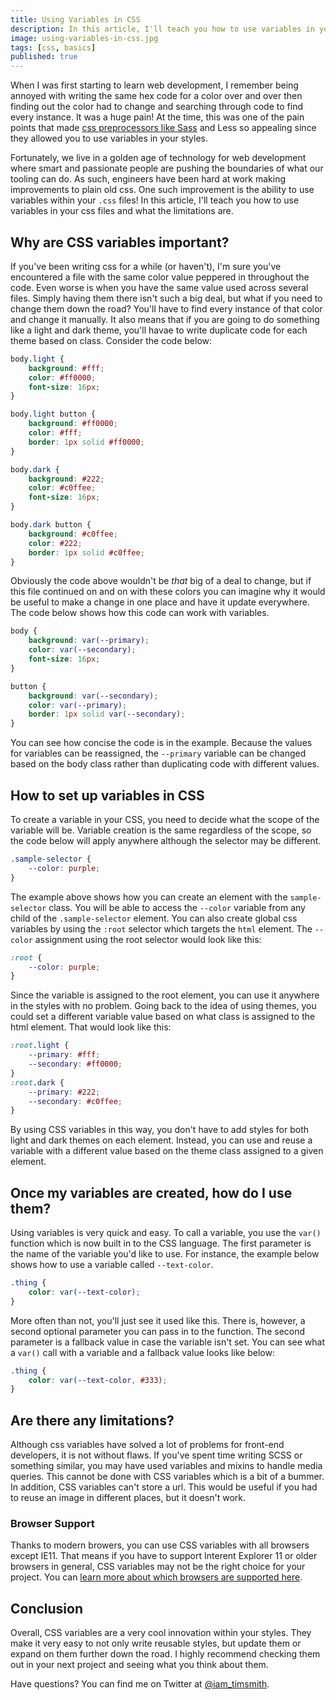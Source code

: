 ```yaml
---
title: Using Variables in CSS
description: In this article, I'll teach you how to use variables in your css files and what the limitations are.
image: using-variables-in-css.jpg
tags: [css, basics]
published: true
---
```


When I was first starting to learn web development, I remember being annoyed with writing the same hex code for a color over and over then finding out the color had to change and searching through code to find every instance. It was a huge pain! At the time, this was one of the pain points that made [css preprocessors like Sass](/blog/how-to-use-styles-in-a-react-js-application) and Less so appealing since they allowed you to use variables in your styles.

<Gif src="https://media.giphy.com/media/yYSSBtDgbbRzq/giphy.mp4" />

Fortunately, we live in a golden age of technology for web development where smart and passionate people are pushing the boundaries of what our tooling can do. As such, engineers have been hard at work making improvements to plain old css. One such improvement is the ability to use variables within your `.css` files! In this article, I'll teach you how to use variables in your css files and what the limitations are.

## Why are CSS variables important?
If you've been writing css for a while (or haven't), I'm sure you've encountered a file with the same color value peppered in throughout the code. Even worse is when you have the same value used across several files. Simply having them there isn't such a big deal, but what if you need to change them down the road? You'll have to find every instance of that color and change it manually. It also means that if you are going to do something like a light and dark theme, you'll havae to write duplicate code for each theme based on class. Consider the code below:

```css
body.light {
	background: #fff;
	color: #ff0000;
	font-size: 16px;
}

body.light button {
	background: #ff0000;
	color: #fff;
	border: 1px solid #ff0000;
}

body.dark {
	background: #222;
	color: #c0ffee;
	font-size: 16px;
}

body.dark button {
	background: #c0ffee;
	color: #222;
	border: 1px solid #c0ffee;
}
```

Obviously the code above wouldn't be _that_ big of a deal to change, but if this file continued on and on with these colors you can imagine why it would be useful to make a change in one place and have it update everywhere. The code below shows how this code can work with variables.

```css
body {
	background: var(--primary);
	color: var(--secondary);
	font-size: 16px;
}

button {
	background: var(--secondary);
	color: var(--primary);
	border: 1px solid var(--secondary);
}
```

You can see how concise the code is in the example. Because the values for variables can be reassigned, the `--primary` variable can be changed based on the body class rather than duplicating code with different values.

## How to set up variables in CSS
To create a variable in your CSS, you need to decide what the scope of the variable will be. Variable creation is the same regardless of the scope, so the code below will apply anywhere although the selector may be different.

```css
.sample-selector {
	--color: purple;
}
```

The example above shows how you can create an element with the `sample-selector` class. You will be able to access the `--color` variable from any child of the `.sample-selector` element. You can also create global css variables by using the `:root` selector which targets the `html` element. The `--color` assignment using the root selector would look like this:

```css
:root {
	--color: purple;
}
```

Since the variable is assigned to the root element, you can use it anywhere in the styles with no problem. Going back to the idea of using themes, you could set a different variable value based on what class is assigned to the html element. That would look like this:

```css
:root.light {
	--primary: #fff;
	--secondary: #ff0000;
}
:root.dark {
	--primary: #222;
	--secondary: #c0ffee;
}
```

By using CSS variables in this way, you don't have to add styles for both light and dark themes on each element. Instead, you can use and reuse a variable with a different value based on the theme class assigned to a given element.

## Once my variables are created, how do I use them?
Using variables is very quick and easy. To call a variable, you use the `var()` function which is now built in to the CSS language. The first parameter is the name of the variable you'd like to use. For instance, the example below shows how to use a variable called `--text-color`.

```css
.thing {
	color: var(--text-color);
}
```

More often than not, you'll just see it used like this. There is, however, a second optional parameter you can pass in to the function. The second parameter is a fallback value in case the variable isn't set. You can see what a `var()` call with a variable and a fallback value looks like below:

```css
.thing {
	color: var(--text-color, #333);
}
```

## Are there any limitations?
Although css variables have solved a lot of problems for front-end developers, it is not without flaws. If you've spent time writing SCSS or something similar, you may have used variables and mixins to handle media queries. This cannot be done with CSS variables which is a bit of a bummer. In addition, CSS variables can't store a url. This would be useful if you had to reuse an image in different places, but it doesn't work.

<Gif
	src="https://media.giphy.com/media/hGUsHFdmERpc1VpoCA/giphy.mp4"
/>

### Browser Support
Thanks to modern browers, you can use CSS variables with all browsers except IE11. That means if you have to support Interent Explorer 11 or older browsers in general, CSS variables may not be the right choice for your project. You can [learn more about which browsers are supported here](https://caniuse.com/css-variables).

## Conclusion
Overall, CSS variables are a very cool innovation within your styles. They make it very easy to not only write reusable styles, but update them or expand on them further down the road. I highly recommend checking them out in your next project and seeing what you think about them.

Have questions? You can find me on Twitter at [@iam_timsmith](https://www.twitter.com/iam_timsmith).

